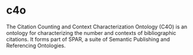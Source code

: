 # c4o
The Citation Counting and Context Characterization Ontology (C4O) is an ontology for characterizing the number and contexts of bibliographic citations. It forms part of SPAR, a suite of Semantic Publishing and Referencing Ontologies.
